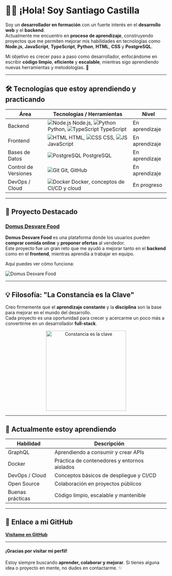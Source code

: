 # 👨‍💻 ¡Hola! Soy Santiago Castilla

Soy un **desarrollador en formación** con un fuerte interés en el **desarrollo web** y el **backend**.  
Actualmente me encuentro en **proceso de aprendizaje**, construyendo proyectos que me permiten mejorar mis habilidades en tecnologías como **Node.js**, **JavaScript**, **TypeScript**, **Python**, **HTML**, **CSS** y **PostgreSQL**.  

Mi objetivo es crecer paso a paso como desarrollador, enfocándome en escribir **código limpio**, **eficiente** y **escalable**, mientras sigo aprendiendo nuevas herramientas y metodologías. 🚀  

---

## 🛠 Tecnologías que estoy aprendiendo y practicando

| Área             | Tecnologías / Herramientas | Nivel          |
|------------------|---------------------------|----------------|
| Backend          | ![Node.js](https://skillicons.dev/icons?i=nodejs) Node.js, ![Python](https://skillicons.dev/icons?i=python) Python, ![TypeScript](https://skillicons.dev/icons?i=typescript) TypeScript | En aprendizaje |
| Frontend         | ![HTML](https://skillicons.dev/icons?i=html) HTML, ![CSS](https://skillicons.dev/icons?i=css) CSS, ![JS](https://skillicons.dev/icons?i=js) JavaScript | En aprendizaje |
| Bases de Datos   | ![PostgreSQL](https://skillicons.dev/icons?i=postgres) PostgreSQL | En aprendizaje |
| Control de Versiones | ![Git](https://skillicons.dev/icons?i=git) Git, GitHub | En aprendizaje |
| DevOps / Cloud   | ![Docker](https://skillicons.dev/icons?i=docker) Docker, conceptos de CI/CD y cloud | En progreso |

---

## 📝 Proyecto Destacado

### [Domus Desvare Food](https://github.com/fejimenezs/Domus-Desvare-Food)  
**Domus Desvare Food** es una plataforma donde los usuarios pueden **comprar comida online** y **proponer ofertas** al vendedor.  
Este proyecto fue un gran reto que me ayudó a mejorar tanto en el **backend** como en el **frontend**, mientras aprendía a trabajar en equipo.  

Aquí puedes ver cómo funciona:

![Domus Desvare Food](https://github.com/fejimenezs/Domus-Desvare-Food/blob/main/assets/images/food-app.gif?raw=true)

---

## 💡 Filosofía: "La Constancia es la Clave"

Creo firmemente que el **aprendizaje constante** y la **disciplina** son la base para mejorar en el mundo del desarrollo.  
Cada proyecto es una oportunidad para crecer y acercarme un poco más a convertirme en un desarrollador **full-stack**.  

<p align="center">
  <img src="https://github.com/Santiago-castilla-coder/imagenes/blob/main/constancia.gif?raw=true" alt="Constancia es la clave" width="250" />
</p>

---

## 🌱 Actualmente estoy aprendiendo

| Habilidad         | Descripción |
|-------------------|-------------|
| GraphQL           | Aprendiendo a consumir y crear APIs |
| Docker            | Práctica de contenedores y entornos aislados |
| DevOps / Cloud    | Conceptos básicos de despliegue y CI/CD |
| Open Source       | Colaboración en proyectos públicos |
| Buenas prácticas  | Código limpio, escalable y mantenible |

---

## 🔗 Enlace a mi GitHub

[**Visítame en GitHub**](https://github.com/Santiago-castilla-coder)

---

#### ¡Gracias por visitar mi perfil!  
Estoy siempre buscando **aprender, colaborar y mejorar**. Si tienes alguna idea o proyecto en mente, no dudes en contactarme. ✨

